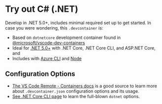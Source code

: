 # Try out C# (.NET)

Develop in .NET 5.0+, includes minimal required set up to get started. In case you were wondering, this `.devcontainer` is:

- Based on `dotnetcore` development container found in [@microsoft/vscode-dev-containers][devcontainers-repo]
- Ideal for [.NET 5.0+][dotnet-sdk-docker-image] with .NET Core, .NET Core CLI, and ASP.NET Core, and
- Includes with [Azure CLI][azure-cli-docs] and [Node][node-js-docs]

## Configuration Options

- [The VS Code Remote - Containers docs][vscode-remote-docs] is a good source to learn more about `.devcontainer.json` configuration options and its usage.
- [See .NET Core CLI page][dotnet-core-cli-docs] to learn the full-blown `dotnet` options.

[devcontainers-repo]: https://github.com/microsoft/vscode-dev-containers
[dotnet-sdk-docker-image]: https://hub.docker.com/_/microsoft-dotnet-sdk/
[azure-cli-docs]: https://docs.microsoft.com/en-us/cli/azure/get-started-with-azure-cli
[node-js-docs]: https://nodejs.dev/learn
[vscode-remote-docs]: https://code.visualstudio.com/docs/remote/containers
[dotnet-core-cli-docs]: https://docs.microsoft.com/en-us/dotnet/core/tools/
